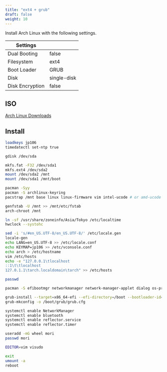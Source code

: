 ```yaml
---
title: "ext4 + grub"
draft: false
weight: 10
---
```


Install Arch Linux with the following settings.

| Settings        |             |
| --------------- | ----------- |
| Dual Booting    | false       |
| Filesystem      | ext4        |
| Boot Loader     | GRUB        |
| Disk            | single-disk |
| Disk Encryption | false       |

## ISO

[Arch Linux Downloads](https://archlinux.org/download/)

## Install

```sh
loadkeys jp106
timedatectl set-ntp true

gdisk /dev/sda

mkfs.fat -F32 /dev/sda1
mkfs.ext4 /dev/sda2
mount /dev/sda2 /mnt
mount /dev/sda1 /mnt/boot

pacman -Syy
pacman -S archlinux-keyring
pacstrap /mnt base linux linux-firmware vim intel-ucode # or amd-ucode

genfstab -U /mnt >> /mnt/etc/fstab
arch-chroot /mnt

ln -sf /usr/share/zoneinfo/Asia/Tokyo /etc/localtime
hwclock --systohc

sed -i 's/#en_US.UTF-8/en_US.UTF-8/' /etc/locale.gen
locale-gen
echo LANG=en_US.UTF-8 >> /etc/locale.conf
echo KEYMAP=jp106 >> /etc/vconsole.conf
echo arch > /etc/hostname
vim /etc/hosts
echo -e "127.0.0.1\tlocalhost
::1\t\tlocalhost
127.0.1.1\tarch.localdomain\tarch" >> /etc/hosts

passwd

pacman -S efibootmgr networkmanager network-manager-applet dialog os-prober mtools dosfstools base-devel linux-headers reflector git xdg-utils xdg-user-dirs bluez bluez-utils

grub-install --target=x86_64-efi --efi-directory=/boot --bootloader-id=GRUB
grub-mkconfig -o /boot/grub/grub.cfg

systemctl enable NetworkManager
systemctl enable bluetooth
systemctl enable reflector.service
systemctl enable reflector.timer

useradd -mG wheel mori
passwd mori

EDITOR=vim visudo

exit
umount -a
reboot
```

